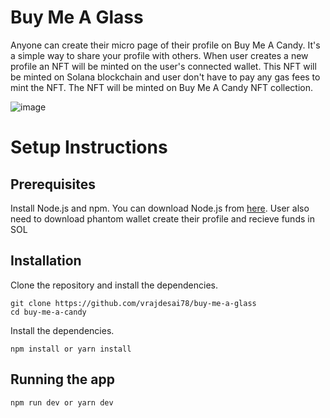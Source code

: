 # Buy Me A Glass

Anyone can create their micro page of their profile on Buy Me A Candy. It's a simple way to share your profile with others. When user creates a new profile an NFT will be minted on the user's connected wallet. This NFT will be minted on Solana blockchain and user don't have to pay any gas fees to mint the NFT. The NFT will be minted on Buy Me A Candy NFT collection.

![image](https://user-images.githubusercontent.com/43074241/207102366-a9abb74b-7117-4057-ac08-bc10f6165dc7.png)


# Setup Instructions

## Prerequisites
Install Node.js and npm. You can download Node.js from [here](https://nodejs.org/en/download/). User also need to download phantom wallet create their profile and recieve funds in SOL

## Installation
Clone the repository and install the dependencies.

    git clone https://github.com/vrajdesai78/buy-me-a-glass
    cd buy-me-a-candy

Install the dependencies.

    npm install or yarn install

## Running the app
     
    npm run dev or yarn dev
  

